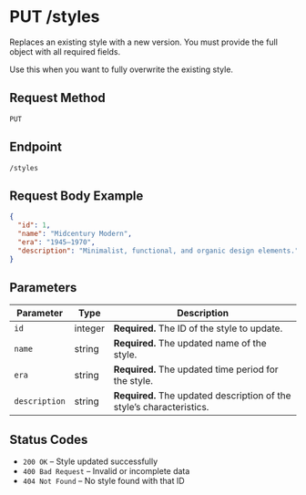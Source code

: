 # PUT /styles

Replaces an existing style with a new version. You must provide the full object with all required fields.

Use this when you want to fully overwrite the existing style.

## Request Method
`PUT`

## Endpoint
`/styles`

## Request Body Example

```json
{
  "id": 1,
  "name": "Midcentury Modern",
  "era": "1945–1970",
  "description": "Minimalist, functional, and organic design elements."
}
```

## Parameters

| Parameter     | Type     | Description                                                              |
|---------------|----------|--------------------------------------------------------------------------|
| `id`          | integer  | **Required.** The ID of the style to update.                             |
| `name`        | string   | **Required.** The updated name of the style.                             |
| `era`         | string   | **Required.** The updated time period for the style.                     |
| `description` | string   | **Required.** The updated description of the style’s characteristics.    |

## Status Codes
- `200 OK` – Style updated successfully  
- `400 Bad Request` – Invalid or incomplete data  
- `404 Not Found` – No style found with that ID  

